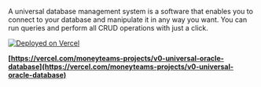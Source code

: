 A universal database management system is a software that enables you to connect to your database and manipulate it in any way you want. You can run queries and perform all CRUD operations with just a click.



[![Deployed on Vercel](https://img.shields.io/badge/Deployed%20on-Vercel-black?style=for-the-badge&logo=vercel)](https://vercel.com/moneyteams-projects/v0-universal-oracle-database)




**[https://vercel.com/moneyteams-projects/v0-universal-oracle-database](https://vercel.com/moneyteams-projects/v0-universal-oracle-database)**
